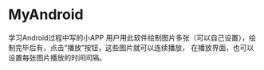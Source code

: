 # MyAndroid
学习Android过程中写的小APP
用户用此软件绘制图片多张（可以自己设置），绘制完毕后有，点击“播放”按钮，这些图片就可以连续播放，
在播放界面，也可以设置每张图片播放的时间间隔。

